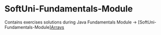 # SoftUni-Fundamentals-Module
Contains exercises solutions during Java Fundamentals Module
-> [SoftUni-Fundamentals-Module][Arrays](Arrays-exercises)
